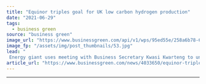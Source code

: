 ```yaml
---
title: "Equinor triples goal for UK low carbon hydrogen production"
date: "2021-06-29"
tags: 
  - business green
source: "business green"
image_url: "https://www.businessgreen.com/api/v1/wps/95ed55e/258a6b78-693a-4d20-9530-62a2afb6269e/4/Humber-Bridge-185x114.jpg"
image_fp: "/assets/img/post_thumbnails/53.jpg"
lead: "
 Energy giant uses meeting with Business Secretary Kwasi Kwarteng to unveil expanded plans under Zero Carbon Humber initiative ..."
article_url: "https://www.businessgreen.com/news/4033650/equinor-triples-goal-uk-low-carbon-hydrogen-production"
---
```


---

